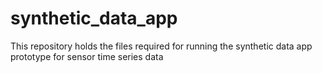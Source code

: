 # synthetic_data_app
This repository holds the files required for running the synthetic data app prototype for sensor time series data
